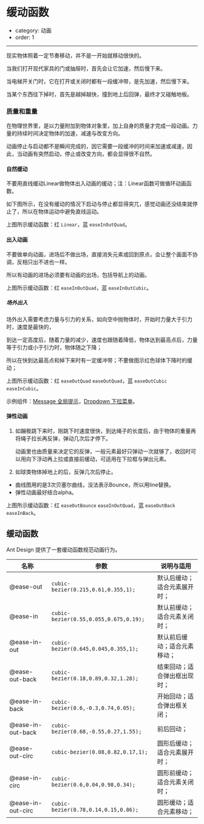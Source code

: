 # 缓动函数

- category: 动画
- order: 1

---

现实物体照着一定节奏移动，并不是一开始就移动很快的。

当我们打开现代家具的门或抽屉时，首先会让它加速，然后慢下来。

当电梯开关门时，它在打开或关闭时都有一段缓冲带，是先加速，然后慢下来。

当某个东西往下掉时，首先是越掉越快，撞到地上后回弹，最终才又碰触地板。


### 质量和重量

在物理世界里，是以力量附加到物体对象里，加上自身的质量才完成一段动画。力量的持续时间决定物体的加速，减速与改变方向。

动画停止与启动都不是瞬间完成的，因它需要一段缓冲的时间来加速或减速，因此，当动画有突然启动，停止或改变方向，都会显得很不自然。

#### 自然缓动

不要用直线缓动Linear做物体出入动画的缓动；注：Linear函数可做循环动画函数。

如下图所示，在没有缓动的情况下启动与停止都显得突兀，感觉动画还没结束就停止了，所以在物体运动中避免直线运动。

<script src="/static/TweenMax.min.js"></script>
<script src="/static/motion.js"></script>
<div id="J-Linear"></div>

<script>
$(function (){
new Motion("#J-Linear",{lineData:[{open:[],end:[],stroke:"#f2666c"},{open:[0.455,0.03,0.515,0.955],end:[0.455,0.03,0.515,0.955],stroke:"#71B5DE",openEaseName:"easeInOutQuad",endEaseName:"easeInOutQuad"},],mask:false});
})
</script>


上图所示缓动函数：红 `Linear`，蓝 `easeInOutQuad`。


#### 出入动画

不要做单向动画，进场后不做出场，直接消失元素或回到原点，会让整个画面不协调，反相只出不进也一样。

所以有动画的进场必须要有动画的出场，包括导航上的动画。

<div id="J-Symmetric"></div>

<script>
$(function (){
new Motion("#J-Symmetric",{lineData:[
{open:[0.455,0.03,0.515,0.955],end:[],openEaseName:"easeInOutQuad",endEaseName:"null",stroke:"#f2666c"},
{open:[0.645,0.045,0.355,1],end:[0.645,0.045,0.355,1],stroke:"#71B5DE",openEaseName:"easeInOutCubic",endEaseName:"easeInOutCubic"}],
mask:false,exposure:"top"});
})
</script>

上图所示缓动函数：红 `easeInOutQuad`，蓝 `easeInOutCubic`。


##### 场外出入

场外出入需要考虑力量与引力的关系，如向空中抛物体时，开始时力量大于引力时，速度是最快的，

到达一定高度后，随着力量的减少，速度也跟随着降低，物体达到最高点后，力量等于引力或小于引力时，物体随之下降；

所以在快到达最高点和掉下来时有一定缓冲带；不要做图示红色球体下降时的缓动；

<div id="J-Entry"></div>

<script>
$(function (){
new Motion("#J-Entry"，{lineData:[
{open:[0.25,0.46,0.45,0.94]，end:[0.25,0.46,0.45,0.94]，openEaseName:"easeOutQuad"，endEaseName:"easeOutQuad"，stroke:"#f2666c"}，
{open:[0.215,0.61,0.355,1]，end:[0.55,0.055,0.675,0.19]，stroke:"#71B5DE"，openEaseName:"easeOutCubic"，endEaseName:"easeInCubic"}]，
mask:true，exposure:"bottom"});
})
</script>

上图所示缓动函数：红 `easeOutQuad` `easeOutQuad`，蓝 `easeOutCubic` `easeInCubic`。

示例组件：[Message 全局提示](/components/message/)，[Dropdown 下拉菜单](/components/dropdown/)。

#### 弹性动画

1. 如蹦极跳下来时，刚跳下时速度很快，到达绳子的长度后，由于物体的重量再将绳子拉长再反弹，弹动几次后才停下。

   动画里也由质量来决定它的反弹，一般元素最好只弹动一次就够了，收回时可以用向下浮动再上拉或直接前缓动，可适用在下拉框与弹出元素。

2. 如球类物体掉地上的后，反弹几次后停止。

  - 曲线图用的是3次贝塞尔曲线，没法表示Bounce，所以用line替换。
  - 弹性动画最好结合alpha。

<div id="J-Back"></div>

<script>
$(function (){
new Motion("#J-Back",{lineData:[
{open:[,end:[0.455,0.03,0.515,0.955],openEaseName:"easeOutBounce",endEaseName:"easeInOutQuad",stroke:"#70f266"},
{open:[0.175,0.885,0.32,1.275],end:[0.6,-0.28,0.735,0.045],stroke:"#71B5DE",openEaseName:"easeOutBack",endEaseName:"easeInBack"}],
mask:false,exposure:"top"});
})
</script>

上图所示缓动函数：红 `easeOutBounce` `easeInOutQuad`，蓝 `easeOutBack` `easeInBack`。


## 缓动函数

Ant Design 提供了一套缓动函数规范动画行为。

|名称               |参数                                      |说明与适用                  |
|-------------------|------------------------------------------|---------------------------|
|@ease-out          | `cubic-bezier(0.215,0.61,0.355,1);`   |默认后缓动；适合元素展开时；    |
|@ease-in           | `cubic-bezier(0.55,0.055,0.675,0.19);`|默认前缓动；适合元素关闭时；    |
|@ease-in-out       | `cubic-bezier(0.645,0.045,0.355,1);`  |默认前后缓动；适合元素移动；    |
|@ease-out-back     | `cubic-bezier(0.18,0.89,0.32,1.28);`  |结束回动；适合弹出框出现时；    |
|@ease-in-back      | `cubic-bezier(0.6,-0.3,0.74,0.05);`   |开始回动；适合弹出框关闭；     |
|@ease-in-out-back  | `cubic-bezier(0.68,-0.55,0.27,1.55);` |前后回动；                   |
|@ease-out-circ     | `cubic-bezier(0.08,0.82,0.17,1);`     |圆形后缓动；适合元素展开时；    |
|@ease-in-circ      | `cubic-bezier(0.6,0.04,0.98,0.34);`   |圆形前缓动；适合元素关闭时；    |
|@ease-in-out-circ  | `cubic-bezier(0.78,0.14,0.15,0.86);`  |圆形缓动；适合元素移动；       |
